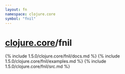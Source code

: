 ```yaml
---
layout: fn
namespace: clojure.core
symbol: "fnil"
---
```


# [clojure.core](../)/fnil

{% include 1.5.0/clojure.core/fnil/docs.md %}
{% include 1.5.0/clojure.core/fnil/examples.md %}
{% include 1.5.0/clojure.core/fnil/src.md %}

